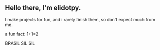 ## Hello there, I'm elidotpy.

I make projects for fun, and i rarely finish them, so don't expect much from me.

a fun fact: 1+1=2

BRASIL SIL SIL
<!--
**elidotpy/elidotpy** is a ✨ _special_ ✨ repository because its `README.md` (this file) appears on your GitHub profile.

Here are some ideas to get you started:

- 🔭 I’m currently working on ...
- 🌱 I’m currently learning ...
- 👯 I’m looking to collaborate on ...
- 🤔 I’m looking for help with ...
- 💬 Ask me about ...
- 📫 How to reach me: ...
- 😄 Pronouns: ...
- ⚡ Fun fact: ...
-->
